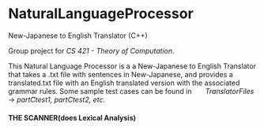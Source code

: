# NaturalLanguageProcessor
New-Japanese to English Translator (C++)

Group project for _CS 421 - Theory of Computation_.

This Natural Language Processor is a a New-Japanese to English Translator that takes a .txt file with sentences in New-Japanese, and provides a translated.txt file with an English translated version with the associated grammar rules. 
Some sample test cases can be found in 
&nbsp;&nbsp;&nbsp;&nbsp;&nbsp;&nbsp;_TranslatorFiles -> partCtest1, partCtest2, etc._

#### THE SCANNER(does Lexical Analysis)
